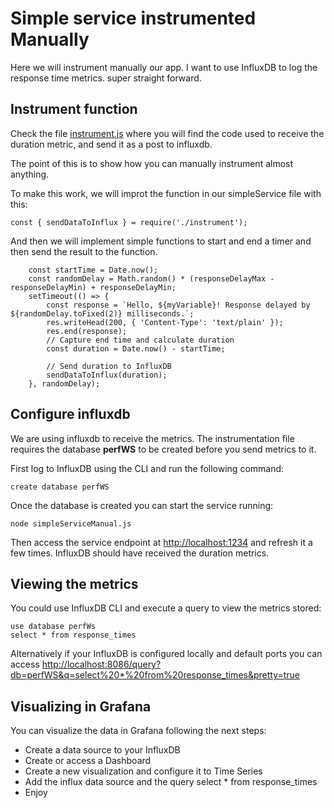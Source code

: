 # Simple service instrumented Manually

Here we will instrument manually our app. I want to use InfluxDB to log the response time metrics. super straight forward.

## Instrument function

Check the file [instrument.js](./instrument.js) where you will find the code used to receive the duration metric, and send it as a post to influxdb.

The point of this is to show how you can manually instrument almost anything.

To make this work, we will improt the function in our simpleService file with this:

```
const { sendDataToInflux } = require('./instrument');
```

And then we will implement simple functions to start and end a timer and then send the result to the function.

```
    const startTime = Date.now();
    const randomDelay = Math.random() * (responseDelayMax - responseDelayMin) + responseDelayMin;
    setTimeout(() => {
        const response = `Hello, ${myVariable}! Response delayed by ${randomDelay.toFixed(2)} milliseconds.`;
        res.writeHead(200, { 'Content-Type': 'text/plain' });
        res.end(response);
        // Capture end time and calculate duration
        const duration = Date.now() - startTime;
        
        // Send duration to InfluxDB
        sendDataToInflux(duration);
    }, randomDelay);
```

## Configure influxdb

We are using influxdb to receive the metrics. The instrumentation file requires the database **perfWS** to be created before you send metrics to it.

First log to InfluxDB using the CLI and run the following command:

```
create database perfWS
```

Once the database is created you can start the service running:

```
node simpleServiceManual.js
```

Then access the service endpoint at [http://localhost:1234](http://localhost:1234) and refresh it a few times. InfluxDB should have received the duration metrics.

## Viewing the metrics

You could use InfluxDB CLI and execute a query to view the metrics stored:

```
use database perfWs
select * from response_times
```

Alternatively if your InfluxDB is configured locally and default ports you can access [http://localhost:8086/query?db=perfWS&q=select%20*%20from%20response_times&pretty=true](http://localhost:8086/query?db=perfWS&q=select%20*%20from%20response_times&pretty=true)

## Visualizing in Grafana

You can visualize the data in Grafana following the next steps:

- Create a data source to your InfluxDB
- Create or access a Dashboard
- Create a new visualization and configure it to Time Series
- Add the influx data source and the query select * from response_times
- Enjoy